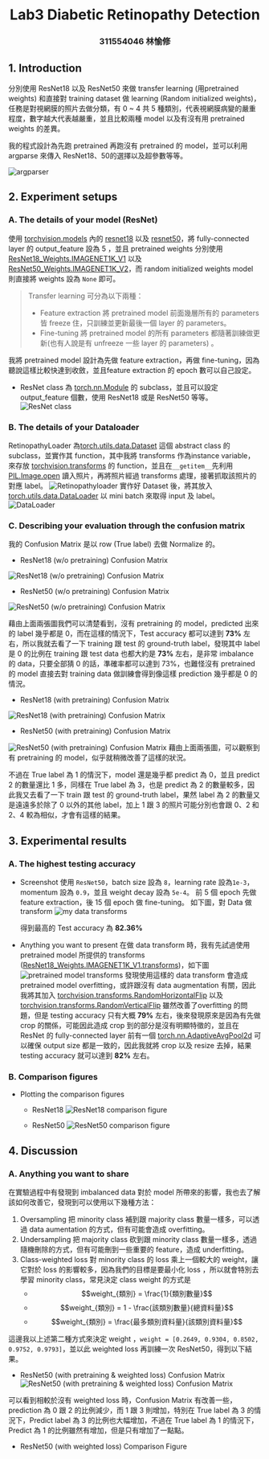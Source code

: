 # <center> Lab3  Diabetic Retinopathy Detection </center>

### <center>311554046 林愉修</center>


## 1. Introduction

分別使用 ResNet18 以及 ResNet50 來做 transfer learning (用pretrained weights) 和直接對 training dataset 做 learning (Random initialized weights)，任務是對視網膜的照片去做分類，有 0 ~ 4 共 5 種類別，代表視網膜病變的嚴重程度，數字越大代表越嚴重，並且比較兩種 model 以及有沒有用 pretrained weights 的差異。

我的程式設計為先跑 pretrained 再跑沒有 pretrained 的 model，並可以利用 argparse 來傳入 ResNet18、50的選擇以及超參數等等。

![argparser](https://i.imgur.com/gpn5Osx.png)  


## 2. Experiment setups

### A. The details of your model (ResNet)
使用 [torchvision.models][1] 內的 [resnet18][2] 以及 [resnet50][3]，將 fully-connected layer 的 output_feature 設為 5 ，並且 pretrained weights 分別使用 [ResNet18_Weights.IMAGENET1K_V1][4] 以及 [ResNet50_Weights.IMAGENET1K_V2][5]，而 random initialized weights model 則直接將 weights 設為 ```None``` 即可。
> Transfer learning 可分為以下兩種：
> * Feature extraction
將 pretrained model 前面幾層所有的 parameters 皆 freeze 住，只訓練並更新最後一個 layer 的 parameters。
> * Fine-tuning
將 pretrained model 的所有 parameters 都隨著訓練做更新(也有人說是有 unfreeze 一些 layer 的 parameters) 。

我將 pretrained model 設計為先做 feature extraction，再做 fine-tuning，因為聽說這樣比較快達到收斂，並且feature extraction 的 epoch 數可以自己設定。

* ResNet class
為 [torch.nn.Module][9] 的 subclass，並且可以設定 output_feature 個數，使用 ResNet18 或是 ResNet50 等等。
![ResNet class](https://i.imgur.com/0PDzXwa.png)  

### B. The details of your Dataloader
RetinopathyLoader 為[torch.utils.data.Dataset][6] 這個 abstract class 的 subclass，並實作其 function，其中我將 transforms 作為instance variable，來存放 [torchvision.transforms][7] 的 function，並且在``` __getitem__ ```先利用 [PIL.Image.open][8] 讀入照片，再將照片經過 transforms 處理，接著抓取該照片的對應 label。
![Retinopathyloader](https://i.imgur.com/U1La6RO.png)
實作好 Dataset 後，將其放入 [torch.utils.data.DataLoader][10] 以 mini batch 來取得 input 及 label。
![DataLoader](https://i.imgur.com/45HX33Y.png)  
### C. Describing your evaluation through the confusion matrix
我的 Confusion Matrix 是以 row (True label) 去做 Normalize 的。

* ResNet18 (w/o pretraining) Confusion Matrix

![ResNet18 (w/o pretraining) Confusion Matrix](https://i.imgur.com/gqiiAqn.png)

* ResNet50 (w/o pretraining) Confusion Matrix

![ResNet50 (w/o pretraining) Confusion Matrix](https://i.imgur.com/QEklBd1.png)

藉由上面兩張圖我們可以清楚看到，沒有 pretraining 的 model，predicted 出來的 label 幾乎都是 0，而在這樣的情況下，Test accuracy 都可以達到 __73%__ 左右，所以我就去看了一下 training 跟 test 的 ground-truth label，發現其中 label 是 0 的比例在 training 跟 test data 也都大約是 __73%__ 左右，是非常 imbalance 的 data，只要全部猜 0 的話，準確率都可以達到 73%，也難怪沒有 pretrained 的 model 直接去對 training data 做訓練會得到像這樣 prediction 幾乎都是 0 的情況。

* ResNet18 (with pretraining) Confusion Matrix

![ResNet18 (with pretraining) Confusion Matrix](https://i.imgur.com/nCh8LmV.png)

* ResNet50 (with pretraining) Confusion Matrix

![ResNet50 (with pretraining) Confusion Matrix](https://i.imgur.com/gzbdacM.png)
藉由上面兩張圖，可以觀察到有 pretraining 的 model，似乎就稍微改善了這樣的狀況。

不過在 True label 為 1 的情況下，model 還是幾乎都 predict 為 0，並且 predict 2 的數量還比 1 多，同樣在 True label 為 3，也是 predict 為 2 的數量較多，因此我又去看了一下 train 跟 test 的 ground-truth label，果然 label 為 2 的數量又是遠遠多於除了 0 以外的其他 label，加上 1 跟 3 的照片可能分別也會跟 0、2 和 2、4 較為相似，才會有這樣的結果。  


## 3. Experimental results

### A. The highest testing accuracy
* Screenshot
使用 ```ResNet50```，batch size 設為 ```8```，learning rate 設為```1e-3```，momentum 設為 ```0.9```，並且 weight decay 設為 ```5e-4```。
前 5 個 epoch 先做 feature extraction，後 15 個 epoch 做 fine-tuning。
如下圖，對 Data 做 transform
![my data transforms](https://i.imgur.com/3jim4TA.png)


  得到最高的 Test accuracy 為 __82.36%__
  
* Anything you want to present
在做 data transform 時，我有先試過使用 pretrained model 所提供的 transforms ([ResNet18_Weights.IMAGENET1K_V1.transforms][11])，如下圖
![pretrained model transforms](https://i.imgur.com/GnPzRPi.png)
發現使用這樣的 data transform 會造成 pretrained model overfitting，或許跟沒有 data augmentation 有關，因此我將其加入 [torchvision.transforms.RandomHorizontalFlip][12] 以及 [torchvision.transforms.RandomVerticalFlip][13] 雖然改善了overfitting 的問題，但是 testing accuracy 只有大概 __79%__ 左右，後來發現原來是因為有先做 crop 的關係，可能因此造成 crop 到的部分是沒有明顯特徵的，並且在 ResNet 的 fully-connected layer 前有一個 [torch.nn.AdaptiveAvgPool2d][14] 可以確保 output size 都是一致的，因此我就將 crop 以及 resize 去掉，結果testing accuracy 就可以達到 __82%__ 左右。

### B. Comparison figures
* Plotting the comparison figures
    * ResNet18
    ![ResNet18 comparison figure](https://i.imgur.com/niBcJ5m.png)
    
    * ResNet50
    ![ResNet50 comparison figure](https://i.imgur.com/gaatL3w.png)


## 4. Discussion

### A. Anything you want to share
在實驗過程中有發現到 imbalanced data 對於 model 所帶來的影響，我也去了解該如何改善它，發現到可以使用以下幾種方法：
1. Oversampling
把 minority class 補到跟 majority class 數量一樣多，可以透過 data aumentation 的方式，但有可能會造成 overfitting。
2. Undersampling
把 majority class 砍到跟 minority class 數量一樣多，透過隨機刪除的方式，但有可能刪到一些重要的 feature，造成 underfitting。
3. Class-weighted loss
對 minority class 的 loss 乘上一個較大的 weight，讓它對於 loss 的影響較多，因為我們的目標是要最小化 loss ，所以就會特別去學習 minority class，常見決定 class weight 的方式是 
    * $$weight_{類別} = \frac{1}{類別數量}$$
    * $$weight_{類別} = 1 - \frac{該類別數量}{總資料量}$$
    * $$weight_{類別} = \frac{最多類別資料量}{該類別資料量}$$

這邊我以上述第二種方式來決定 weight ，```weight = [0.2649, 0.9304, 0.8502, 0.9752, 0.9793]```，並以此 weighted loss 再訓練一次 ResNet50，得到以下結果。
* ResNet50 (with pretraining & weighted loss) Confusion Matrix
![ResNet50 (with pretraining & weighted loss) Confusion Matrix](https://i.imgur.com/xOvMkrQ.png)

可以看到相較於沒有 weighted loss 時，Confusion Matrix 有改善一些，prediction 為 0 跟 2 的比例減少，而 1 跟 3 則增加，特別在 True label 為 3 的情況下，Predict label 為 3 的比例也大幅增加，不過在 True label 為 1 的情況下，Predict 為 1 的比例雖然有增加，但是只有增加了一點點。

* ResNet50 (with weighted loss) Comparison Figure



[1]: https://pytorch.org/vision/stable/models.html "https://pytorch.org/vision/"
[2]: https://pytorch.org/vision/stable/models/generated/torchvision.models.resnet18.html#torchvision.models.resnet18 "https://pytorch.org/vision/"
[3]: https://pytorch.org/vision/stable/models/generated/torchvision.models.resnet50.html#torchvision.models.resnet50 "https://pytorch.org/vision/"
[4]: https://pytorch.org/vision/stable/models/generated/torchvision.models.resnet18.html#torchvision.models.ResNet18_Weights "https://pytorch.org/vision/"
[5]: https://pytorch.org/vision/stable/models/generated/torchvision.models.resnet50.html#torchvision.models.ResNet50_Weights "https://pytorch.org/vision/"
[6]: https://pytorch.org/docs/1.12/data.html?highlight=dataset#torch.utils.data.Dataset "https://pytorch.org/docs/"
[7]: https://pytorch.org/vision/0.13/transforms.html "https://pytorch.org/vision/"
[8]: https://pillow.readthedocs.io/en/stable/reference/Image.html#module-PIL.Image "https://pillow.readthedocs.io/"
[9]: https://pytorch.org/docs/1.12/generated/torch.nn.Module.html#torch.nn.Module "https://pytorch.org/docs/"
[10]: https://pytorch.org/docs/1.12/data.html?highlight=dataloader#torch.utils.data.DataLoader "https://pytorch.org/docs"
[11]: https://pytorch.org/vision/stable/models.html "https://pytorch.org/vision/"
[12]: https://pytorch.org/vision/stable/generated/torchvision.transforms.RandomHorizontalFlip.html#torchvision.transforms.RandomHorizontalFlip "https://pytorch.org/vision/"
[13]: https://pytorch.org/vision/stable/generated/torchvision.transforms.RandomVerticalFlip.html#torchvision.transforms.RandomVerticalFlip "https://pytorch.org/vision/"
[14]: https://pytorch.org/docs/stable/generated/torch.nn.AdaptiveAvgPool2d.html "https://pytorch.org/docs/"
